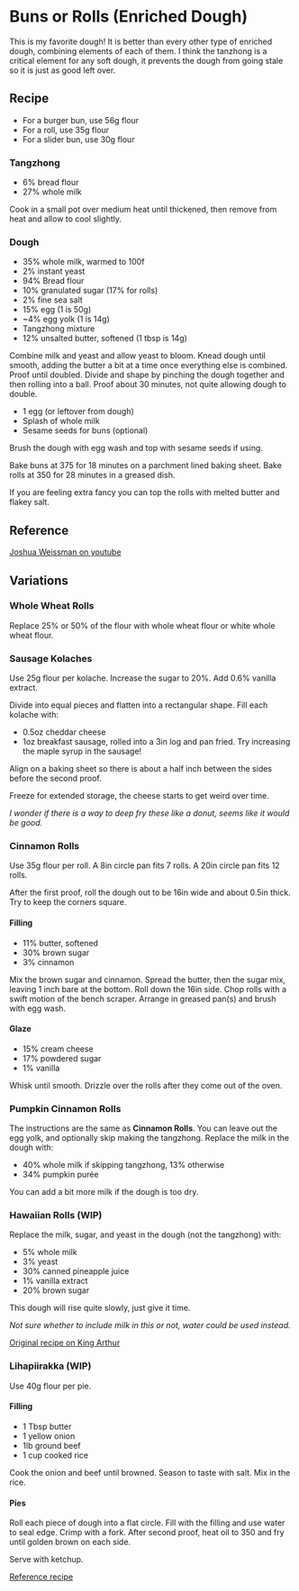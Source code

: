 # Buns or Rolls (Enriched Dough)

This is my favorite dough! It is better than every other type of enriched dough, combining elements of each of them. I think the tanzhong is a critical element for any soft dough, it prevents the dough from going stale so it is just as good left over.



## Recipe

* For a burger bun, use 56g flour
* For a roll, use 35g flour
* For a slider bun, use 30g flour

### Tangzhong
* 6% bread flour 
* 27% whole milk

Cook in a small pot over medium heat until thickened, then remove from heat and allow to cool slightly.

### Dough
* 35% whole milk, warmed to 100f
* 2% instant yeast 
* 94% Bread flour
* 10% granulated sugar (17% for rolls)
* 2% fine sea salt 
* 15% egg (1 is 50g)
* ~4% egg yolk (1 is 14g)
* Tangzhong mixture
* 12% unsalted butter, softened (1 tbsp is 14g)

Combine milk and yeast and allow yeast to bloom. Knead dough until smooth, adding the butter a bit at a time once everything else is combined. Proof until doubled. Divide and shape by pinching the dough together and then rolling into a ball. Proof about 30 minutes, not quite allowing dough to double.

* 1 egg (or leftover from dough)
* Splash of whole milk
* Sesame seeds for buns (optional)

Brush the dough with egg wash and top with sesame seeds if using.

Bake buns at 375 for 18 minutes on a parchment lined baking sheet. Bake rolls at 350 for 28 minutes in a greased dish.

If you are feeling extra fancy you can top the rolls with melted butter and flakey salt.

## Reference

[Joshua Weissman on youtube](https://www.youtube.com/watch?v=M9le93pztbU)

## Variations

### Whole Wheat Rolls

Replace 25% or 50% of the flour with whole wheat flour or white whole wheat flour.

### Sausage Kolaches

Use 25g flour per kolache. Increase the sugar to 20%. Add 0.6% vanilla extract. 

Divide into equal pieces and flatten into a rectangular shape. Fill each kolache with:
* 0.5oz cheddar cheese
* 1oz breakfast sausage, rolled into a 3in log and pan fried. Try increasing the maple syrup in the sausage!

Align on a baking sheet so there is about a half inch between the sides before the second proof.

Freeze for extended storage, the cheese starts to get weird over time.

_I wonder if there is a way to deep fry these like a donut, seems like it would be good._


### Cinnamon Rolls

Use 35g flour per roll. A 8in circle pan fits 7 rolls. A 20in circle pan fits 12 rolls.

After the first proof, roll the dough out to be 16in wide and about 0.5in thick. Try to keep the corners square. 

#### Filling

* 11% butter, softened
* 30% brown sugar
* 3% cinnamon

Mix the brown sugar and cinnamon. Spread the butter, then the sugar mix, leaving 1 inch bare at the bottom. Roll down the 16in side. Chop rolls with a swift motion of the bench scraper. Arrange in greased pan(s) and brush with egg wash.

#### Glaze
* 15% cream cheese
* 17% powdered sugar
* 1% vanilla

Whisk until smooth. Drizzle over the rolls after they come out of the oven.


### Pumpkin Cinnamon Rolls

The instructions are the same as **Cinnamon Rolls**. 
You can leave out the egg yolk, and optionally skip making the tangzhong. 
Replace the milk in the dough with:

* 40% whole milk if skipping tangzhong, 13% otherwise
* 34% pumpkin purée

You can add a bit more milk if the dough is too dry.


### Hawaiian Rolls (WIP)

Replace the milk, sugar, and yeast in the dough (not the tangzhong) with:

* 5% whole milk
* 3% yeast
* 30% canned pineapple juice
* 1% vanilla extract
* 20% brown sugar

This dough will rise quite slowly, just give it time.

_Not sure whether to include milk in this or not, water could be used instead._

[Original recipe on King Arthur](https://www.kingarthurbaking.com/recipes/hawaiian-buns-recipe)

### Lihapiirakka (WIP)

Use 40g flour per pie.

#### Filling
* 1 Tbsp butter
* 1 yellow onion
* 1lb ground beef
* 1 cup cooked rice

Cook the onion and beef until browned. Season to taste with salt. Mix in the rice.

#### Pies
Roll each piece of dough into a flat circle. Fill with the filling and use water to seal edge. Crimp with a fork. After second proof, heat oil to 350 and fry until golden brown on each side.

Serve with ketchup.

[Reference recipe](https://honest-food.net/lihapiirakka-finnish-meat-pies/)
